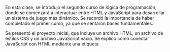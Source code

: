 En esta clase, se introdujo el segundo curso de lógica de programación, donde se comenzará a interactuar entre HTML y JavaScript para desarrollar un sistema de juego más dinámico. Se recordó la importancia de haber completado el primer curso, ya que se sentaron bases fundamentales.

Se presentó el proyecto inicial, que incluye un archivo HTML, un archivo de estilos CSS y un archivo JavaScript vacío. Se explicó cómo conectar JavaScript con HTML mediante una etiqueta <script> en el archivo HTML, utilizando el atributo src para incluir el archivo JavaScript.

Se introdujo el concepto del Document Object Model (DOM), que permite a JavaScript acceder y manipular los elementos HTML. Se explicó cómo utilizar el método querySelector para seleccionar elementos del DOM, como un encabezado <h1> y un párrafo <p>. Se mostró cómo asignar texto a estos elementos utilizando la propiedad innerHTML.

Finalmente, se destacó la importancia de activar el live server en Visual Studio Code para ver los cambios en tiempo real en el navegador. Se concluyó la clase con la promesa de seguir mejorando el sistema del juego en las próximas lecciones.



En esta clase, se introdujo el concepto de interacción con el HTML a través de JavaScript, enfocándose en los eventos, especialmente el evento de clic. Se explicó que los botones en HTML permiten a los usuarios realizar acciones, y que cada acción se puede capturar como un evento en JavaScript.

Se destacó la importancia de los eventos, como el clic y el mouse over, y cómo estos pueden mejorar la experiencia del usuario (UX). Se mostró cómo se pueden definir eventos en HTML utilizando el prefijo on, específicamente onclick, que permite ejecutar código JavaScript cuando se hace clic en un botón.

Además, se presentó el concepto de funciones en JavaScript, explicando que una función es un bloque de código que realiza una tarea específica. Se discutieron las convenciones para nombrar funciones y se mostró cómo declarar una función utilizando la palabra reservada function. Finalmente, se demostró cómo llamar a una función desde el HTML y se realizó una prueba con una alerta para confirmar que la función se estaba ejecutando correctamente.

La clase concluyó mencionando que se continuará desarrollando la lógica de la función en el próximo video.
Copiar texto de Luri al portapapeles



Aquí tienes un resumen de los temas enseñados en esta aula:

    Cargamos el proyecto con HTML y CSS para crear la estructura y el estilo de la página que usaremos durante el curso.
    Aprendimos a manipular el contenido de los elementos HTML, como H1 y párrafos (p), utilizando JavaScript para cambiar dinámicamente el texto mostrado en la página.
    Comprendimos la importancia de la interacción entre HTML y JavaScript para crear páginas web dinámicas e interactivas.

En la próxima aula:

    Aprenderemos qué son las funciones de manera práctica y cuál es su importancia en la carrera de desarrollo de software.

En esta clase, se abordó la importancia de optimizar el código en JavaScript al trabajar con HTML. Se introdujo el concepto de funciones, específicamente la función asignarTextoElemento, que permite evitar la repetición de código al asignar texto a elementos HTML.

Se explicó cómo declarar una función y cómo utilizar parámetros para hacerla más genérica, permitiendo que reciba diferentes elementos y textos cada vez que se llame. Esto no solo mejora la legibilidad del código, sino que también facilita su mantenimiento y escalabilidad a medida que el proyecto crece.

Además, se mencionó el concepto de hoisting, que permite que las funciones sean llamadas antes de ser declaradas en el código. Al final, se mostró cómo la implementación de esta función reduce significativamente la cantidad de código necesario, haciendo que el desarrollo sea más eficiente y profesional.

En resumen, la clase enfatizó la importancia de crear funciones reutilizables para optimizar el trabajo con JavaScript y HTML.

###  Para saber más: funciones con JavaScript



Las funciones juegan un papel central en la programación y en el desarrollo de software, permitiendo encapsular bloques de código reutilizables y ejecutables. Pueden ser definidas para realizar tareas específicas, desde cálculos simples hasta la manipulación compleja de datos. Las funciones en JavaScript pueden tener o no parámetros, así como devolver o no valores.
Tipo de Función	Ejemplo de Código	Uso
Sin retorno y sin parámetros	function saludo() { ... }	Ejecución de un bloque de código simple.
Sin retorno y con parámetros	function saludar(nombre) { ... }	Ejecución de un bloque de código con argumentos.
Con retorno y sin parámetros	function generarNumeroAleatorio() { ... }	Cálculo y retorno de un valor específico.
Con retorno y con parámetros	function sumar(a, b) { ... }	Cálculo y retorno basado en argumentos.
Función anónima	let saludo = function() { ... };	Definición de una función sin nombre localmente.
Función flecha	let cuadrado = x => x * x;	Definición concisa de funciones cortas.

Su uso es esencial para crear aplicaciones dinámicas, interactivas y eficientes en JavaScript. Sin embargo, no es necesario que crees todos los tipos de funciones en este momento. Sigue las lecciones y ten en cuenta que estas variaciones existen, y a medida que surja la necesidad, profundizaremos cada vez más en la lógica y JavaScript.

### Mensaje, si acerto

En esta clase, se trabajó en la lógica de un juego donde se le indica a la persona usuaria si ha acertado un número secreto. Se revisó cómo utilizar condiciones en JavaScript para verificar si el número ingresado es igual, mayor o menor que el número secreto.

Se explicó el uso de la función asignarTextoElemento para mostrar mensajes a la persona usuaria, indicando si acertó el número o dándole pistas sobre si el número secreto es mayor o menor. Se destacó la importancia de reutilizar funciones para optimizar el código, lo que facilita su mantenimiento y mejora la legibilidad. Al final, se realizó una prueba del juego, donde se ingresaron diferentes números para verificar su funcionamiento. 

### Mensaje de numero de intentos

En esta clase, se continuó el desarrollo de un juego en el que el usuario intenta adivinar un número. Se implementó una funcionalidad para contar cuántas veces el usuario ha intentado adivinar el número. Para ello, se creó una variable llamada numeroIntentos, que se inicializa en uno, ya que el usuario debe intentar al menos una vez.

Cada vez que el usuario no acierta, se incrementa esta variable utilizando la forma abreviada ++. Además, se utilizó console.log para mostrar el número de intentos en la consola.

Cuando el usuario finalmente acierta, se muestra un mensaje que indica cuántas veces intentó adivinar el número. Para esto, se emplearon template strings y el operador ternario para manejar la pluralidad de la palabra "vez". Si el número de intentos es uno, se muestra "vez", y si es más de uno, se muestra "veces".

Finalmente, se probó el sistema, asegurando que funcionara correctamente y que el mensaje final reflejara adecuadamente el número de intentos realizados por el usuario. Se mencionó que aún hay mejoras por hacer, pero que el sistema básico ya está funcional.

### Limpiar campo

En esta clase, se abordó la mejora de un juego de adivinanza de números. Se discutió la necesidad de limpiar el campo de entrada después de cada intento fallido, para facilitar la experiencia del usuario. Para lograr esto, se creó una función llamada limpiarCaja, que utiliza document.querySelector o getElementById para seleccionar el campo de entrada y establecer su valor en una cadena vacía.

Además, se activó un botón de "nuevo juego" que inicialmente está deshabilitado. Este botón se habilita solo cuando el usuario adivina el número correctamente, eliminando el atributo Disable del botón. Esto permite que el usuario inicie un nuevo juego sin problemas.

Se enfatizó la importancia de los comentarios en el código y se mostró cómo simplificar el código eliminando variables innecesarias. La clase concluyó con la preparación para implementar la funcionalidad del botón de reinicio en la próxima sesión.

### Funcion reiniciar juego

En esta clase, se abordó la implementación de un botón de "Nuevo Juego" en un juego, utilizando la función reiniciarJuego. Se explicó que al presionar el botón, se debe llamar a esta función, que aún no estaba definida, pero se comenzó a construir.

La función reiniciarJuego tiene como objetivo reiniciar el juego desde cero, lo que implica varias acciones:

    Limpiar la caja de texto utilizando la función limpiarCaja.
    Mostrar mensajes iniciales, como el título y el rango de números, a través de una nueva función llamada condicionesIniciales.
    Generar un nuevo número aleatorio.
    Reiniciar el número de intentos a 1.
    Deshabilitar el botón de "Nuevo Juego" para evitar que se pueda reiniciar el juego en medio de una partida.

Se enfatizó la importancia de organizar el código y utilizar comentarios para clarificar las acciones de la función. Además, se discutió sobre la mejora continua del código, como renombrar funciones para reflejar mejor su propósito.

Finalmente, se probó la funcionalidad del nuevo botón, asegurándose de que todas las condiciones iniciales se restablecieran correctamente al iniciar un nuevo juego. La clase concluyó con la idea de que se pueden seguir haciendo mejoras en el juego en futuras lecciones.



En esta aula:

    Aprendimos cómo crear un programa para verificar si el 'intento' ingresado es igual al número secreto definido.Utilizamos estructuras condicionales para tomar decisiones basadas en el resultado de esta comparación;
    Creamos una variable para almacenar la cantidad de intentos realizados por el usuario;
    Hemos visto la importancia de consultar la documentación del lenguaje y las bibliotecas utilizadas en el desarrollo del programa. La documentación es una fuente valiosa de información que nos ayuda a comprender conceptos y a utilizar correctamente las funcionalidades disponibles.

En la próxima aula:

    Vamos a aprender cómo funcionan las listas (o arrays, en inglés) y cuán fundamentales son en la carrera de desarrollo de software.

### Arreglos



En esta clase, se abordó el tema de las listas en JavaScript, específicamente los arreglos. Se destacó que JavaScript permite la creación de listas combinadas, aunque se recomienda mantener la homogeneidad en las listas, es decir, que todos los elementos sean del mismo tipo (cadenas, números, objetos, etc.).

Se explicaron varias operaciones comunes con arreglos, como agregar elementos utilizando el método push, que permite añadir elementos al final de la lista. También se mencionó cómo obtener el tamaño de un arreglo con la propiedad length, enfatizando la importancia de escribirlo correctamente.

Se discutió cómo acceder a los elementos de un arreglo mediante su índice, recordando que la numeración comienza en 0. Se mostró cómo obtener el primer y el último elemento de la lista, así como la importancia de conocer la última posición para evitar errores al acceder a índices no válidos.

Finalmente, se mencionó que en la próxima clase se implementará una lógica para evitar que los números sorteados se repitan. Se alentó a los estudiantes a profundizar en la documentación de JavaScript para entender mejor el manejo de listas.
Copiar texto de Luri al portapapeles

### Arreglo recursividad

En esta clase, se abordó el concepto de listas (arreglos) y su uso en la programación, específicamente en el contexto de un juego donde se generan números aleatorios. Se explicó cómo crear una lista para almacenar los números que ya han sido sorteados, utilizando el método push para agregar nuevos números a la lista.

Se introdujo la condición if para verificar si un número generado ya está en la lista, utilizando el método includes, que devuelve un valor booleano. Si el número ya existe, se debe generar otro número, lo que se logra a través de la recursividad, permitiendo que la función se llame a sí misma hasta encontrar un número que no haya sido sorteado.

Se destacó la importancia de la recursividad para evitar la creación de múltiples funciones y se advirtió sobre la necesidad de tener una condición de salida para evitar bucles infinitos. Finalmente, se realizaron pruebas en el código para verificar que el algoritmo funcionaba correctamente al generar números únicos hasta que se agotaron las opciones disponibles.
Copiar texto de Luri al portapapeles

### Resolviendo la Recursividad

En esta clase, se abordó el tema de la recursividad y cómo manejar un problema común relacionado con ella: la falta de una condición de salida. Los instructores, Cristian y Leo, discutieron la importancia de establecer un límite para evitar que el programa se quede en un bucle infinito.

Se introdujo la idea de utilizar una variable llamada "número máximo" para definir el rango de números que se pueden sortear en el juego. Se explicó cómo verificar si todos los números posibles ya han sido sorteados utilizando la función len() para comparar la longitud de la lista de números sorteados con el número máximo.

Además, se implementó un mensaje que se muestra cuando todos los números han sido sorteados, y se desactiva el botón de "nuevo juego" para indicar que el juego ha terminado. Se sugirió como tarea adicional que los estudiantes implementen una variable que limite el número de intentos antes de reiniciar el juego, lo que también ayudaría a manejar la recursividad de manera más eficiente.

### lo que aprendimos



En esta aula:

    Aprendimos a trabajar con listas en JavaScript, incluyendo cómo agregar elementos, obtener el tamaño de la lista, acceder a elementos específicos y la importancia de conocer la posición del último elemento. También destacamos la importancia de leer la documentación y comprender los conceptos relacionados con el manejo de listas en JavaScript.

    La importancia de trabajar con funciones en la programación.

    Cómo generar un número secreto a través de una función.

    El uso del método push para almacenar el número generado al final de la lista.

    Cómo verificar si un número ya existe en la lista utilizando el método includes de JavaScript.

    La aplicación de la recursividad para generar un nuevo número válido.

    Como implementar un límite en el juego para evitar el bucle infinito.

    Como implementar una variable adicional para limitar la cantidad de veces que se puede jugar antes de reiniciar el juego.

En la próxima aula:

    Tendrás la oportunidad de poner en práctica todo el conocimiento que has adquirido resolviendo un desafío. ¡Hasta entonces, buena suerte!


